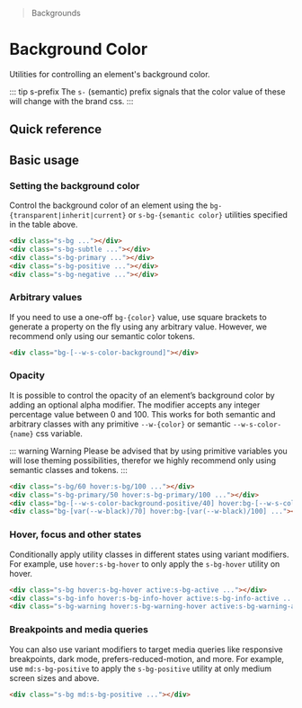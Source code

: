 > Backgrounds

# Background Color

Utilities for controlling an element's background color.

::: tip s-prefix
The `s-` (semantic) prefix signals that the color value of these will change with the brand css.
:::

## Quick reference

<theme-switcher />

<background-color-table />

## Basic usage

### Setting the background color
Control the background color of an element using the `bg-{transparent|inherit|current}` or `s-bg-{semantic color}` utilities specified in the table above.

<container>
  <div class="grid grid-cols-5 gap-16 justify-items-center">
    <div class="h-80 w-80 border rounded-16 s-bg"></div>
    <div class="h-80 w-80 border rounded-16 s-bg-subtle"></div>
    <div class="h-80 w-80 border rounded-16 s-bg-primary"></div>
    <div class="h-80 w-80 border rounded-16 s-bg-positive"></div>
    <div class="h-80 w-80 border rounded-16 s-bg-negative"></div>
  </div>
</container>

```html
<div class="s-bg ..."></div>
<div class="s-bg-subtle ..."></div>
<div class="s-bg-primary ..."></div>
<div class="s-bg-positive ..."></div>
<div class="s-bg-negative ..."></div>
```

### Arbitrary values
If you need to use a one-off `bg-{color}` value, use square brackets to generate a property on the fly using any arbitrary value.
However, we recommend only using our semantic color tokens.

```html
<div class="bg-[--w-s-color-background]"></div>
```

### Opacity
It is possible to control the opacity of an element’s background color by adding an optional alpha modifier.
The modifier accepts any integer percentage value between 0 and 100.
This works for both semantic and arbitrary classes with any primitive `--w-{color}` or semantic `--w-s-color-{name}` css variable.

::: warning Warning
Please be advised that by using primitive variables you will lose theming possibilities, therefor we highly recommend only using semantic classes and tokens.
:::

<container class="bg-center bg-[url(/50s-scientists.jpg)]">
  <div class="grid grid-cols-4 gap-16 justify-items-center">
    <div class="s-bg/60 hover:s-bg/100 h-80 w-80 rounded-16 backdrop-blur-s transition-colors ease-in-out duration-700"></div>
    <div class="s-bg-primary/50 hover:s-bg-primary/100 h-80 w-80 rounded-16 backdrop-blur-s transition-colors ease-in-out duration-700"></div>
    <div class="bg-[--w-s-color-background-positive/40] hover:bg-[--w-s-color-background-positive/100] h-80 w-80 rounded-16 backdrop-blur-s transition-colors ease-in-out duration-700"></div>
    <div class="bg-[var(--w-black)/70] hover:bg-[var(--w-black)/100] h-80 w-80 rounded-16 backdrop-blur-s transition-colors ease-in-out duration-700"></div>
  </div>
</container>

```html
<div class="s-bg/60 hover:s-bg/100 ..."></div>
<div class="s-bg-primary/50 hover:s-bg-primary/100 ..."></div>
<div class="bg-[--w-s-color-background-positive/40] hover:bg-[--w-s-color-background-positive/100] ..."></div>
<div class="bg-[var(--w-black)/70] hover:bg-[var(--w-black)/100] ..."></div>
```

### Hover, focus and other states
Conditionally apply utility classes in different states using variant modifiers.
For example, use `hover:s-bg-hover` to only apply the `s-bg-hover` utility on hover.

<container>
  <div class="grid grid-cols-3 gap-16 justify-items-center">
    <div class="h-80 w-80 border rounded-16 s-bg hover:s-bg-hover active:s-bg-active"></div>
    <div class="h-80 w-80 border rounded-16 s-bg-info hover:s-bg-info-hover active:s-bg-info-active"></div>
    <div class="h-80 w-80 border rounded-16 s-bg-warning hover:s-bg-warning-hover active:s-bg-warning-active"></div>
  </div>
</container>

```html
<div class="s-bg hover:s-bg-hover active:s-bg-active ..."></div>
<div class="s-bg-info hover:s-bg-info-hover active:s-bg-info-active ..."></div>
<div class="s-bg-warning hover:s-bg-warning-hover active:s-bg-warning-active ..."></div>
```

### Breakpoints and media queries
You can also use variant modifiers to target media queries like responsive breakpoints, dark mode, prefers-reduced-motion, and more.
For example, use `md:s-bg-positive` to apply the `s-bg-positive` utility at only medium screen sizes and above.

<container>
  <div class="grid gap-16 justify-items-center">
    <div class="h-80 w-80 border rounded-16 s-bg md:s-bg-positive"></div>
  </div>
</container>

```html
<div class="s-bg md:s-bg-positive ..."></div>
```
